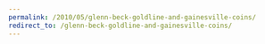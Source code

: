 ```yaml
---
permalink: /2010/05/glenn-beck-goldline-and-gainesville-coins/
redirect_to: /glenn-beck-goldline-and-gainesville-coins/
---
```

